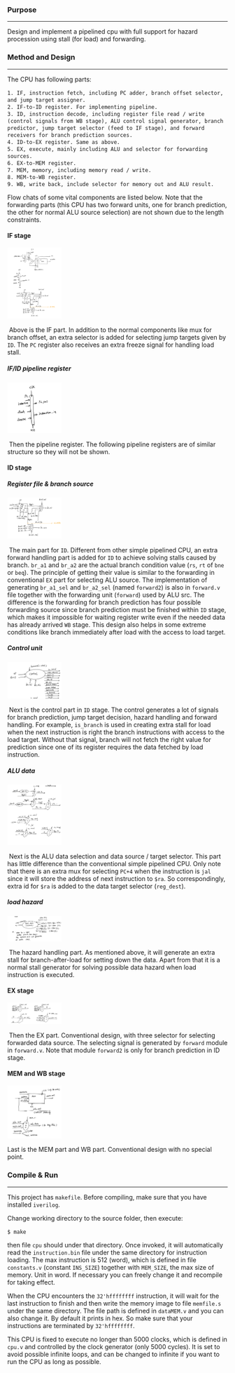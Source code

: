 ### Purpose

---

Design and implement a pipelined cpu with full support for hazard procession using stall (for load) and forwarding.

### **Method and Design**

---

The CPU has following parts:

	1. IF, instruction fetch, including PC adder, branch offset selector, and jump target assigner.
 	2. IF-to-ID register. For implementing pipeline.
 	3. ID, instruction decode, including register file read / write (control signals from WB stage), ALU control signal generator, branch predictor, jump target selector (feed to IF stage), and forward receivers for branch prediction sources.
 	4. ID-to-EX register. Same as above.
 	5. EX, execute, mainly including ALU and selector for forwarding sources.
 	6. EX-to-MEM register.
 	7. MEM, memory, including memory read / write.
 	8. MEM-to-WB register.
 	9. WB, write back, include selector for memory out and ALU result. 

Flow chats of some vital components are listed below. Note that the forwarding parts (this CPU has two forward units, one for branch prediction, the other for normal ALU source selection) are not shown due to the length constraints.

#### IF stage

<img src="Page1.png" alt="Page1" style="zoom:33%;" width="375"/>



​	Above is the IF part. In addition to the normal components like mux for branch offset,  an extra selector is added for selecting jump targets given by `ID`. The `PC` register also receives an extra freeze signal for handling load stall.

##### IF/ID pipeline register

<img src="Page12.png" alt="Page12" style="zoom: 33%;" width="375"/>

​	Then the pipeline register. The following pipeline registers are of similar structure so they will not be shown.

#### ID stage

##### Register file & branch source 

<img src="Page13.png" alt="Pag2e1" style="zoom:33%;" width="375"/>

​	The main part for `ID`. Different from other simple pipelined CPU, an extra forward handling part is added for `ID` to achieve solving stalls caused by branch. `br_a1` and `br_a2` are the actual branch condition value (`rs`, `rt` of `bne` or `beq`). The principle of getting their value is similar to the forwarding in conventional `EX` part for selecting ALU source. The implementation of generating `br_a1_sel` and `br_a2_sel` (named `forward2`) is also in `forward.v` file together with the forwarding unit (`forward`) used by ALU src. The difference is the forwarding for branch prediction has four possible forwarding source since branch prediction must be finished within `ID` stage, which makes it impossible for waiting register write even if the needed data has already arrived `WB` stage. This design also helps in some extreme conditions like branch immediately after load with the access to load target.

##### Control unit

<img src="Page14.png" alt="Page22" style="zoom: 33%;" width="375"/>

​	Next is the control part in `ID` stage. The control generates a lot of signals for branch prediction, jump target decision, hazard handling and forward handling. For example, `is_branch` is used in creating extra stall for load when the next instruction is right the branch instructions with access to the load target. Without that signal, branch will not fetch the right value for prediction since one of its register requires the data fetched by load instruction.

##### ALU data

<img src="Page15.png" alt="Page442" style="zoom:33%;" width="375"/>

​	Next is the ALU data selection and data source / target selector. This part has little difference than the conventional simple pipelined CPU. Only note that there is an extra mux for selecting `PC+4` when the instruction is `jal` since it will store the address of next instruction to `$ra`. So correspondingly, extra id for `$ra` is  added to  the data target selector (`reg_dest`).

##### load hazard

<img src="Page16.png" alt="Pageef3" style="zoom:33%;" width="375"/>

​	The hazard handling part. As mentioned above, it will generate an extra stall for branch-after-load for setting down the data. Apart from that it is a normal stall generator for solving possible data hazard when load instruction is executed.

#### EX stage

<img src="Page17.png" alt="Page3sfa" style="zoom:33%;" width="375"/>

​	Then the EX part. Conventional design, with three selector for selecting forwarded data source. The selecting signal is generated by `forward` module in `forward.v`. Note that module `forward2` is only for branch prediction in ID stage.

#### MEM and WB stage

<img src="Page18.png" alt="Page4dfa" style="zoom:33%;" width="375"/>

Last is the MEM part and WB part. Conventional design with no special point.

### Compile & Run

---

This project has `makefile`. Before compiling, make sure that you have installed `iverilog`. 

Change working directory to the source folder, then execute:

````shell
$ make
````

then file `cpu` should under that directory. Once invoked, it will automatically read the `instruction.bin` file under the same directory for instruction loading. The max instruction is 512 (word), which is defined in file `constants.v` (constant `INS_SIZE`) together with `MEM_SIZE`, the max size of memory. Unit in word. If necessary you can freely change it and recompile for taking effect.

When the CPU encounters the `32'hffffffff` instruction, it will wait for the last instruction to finish and then write the memory image to file `memfile.s` under the same directory. The file path is defined in `dataMEM.v` and you can also change it.  By default it prints in hex. So make sure that your instructions are terminated by `32'hffffffff`.

This CPU is fixed to execute no longer than 5000 clocks, which is defined in `cpu.v` and controlled by the clock generator (only 5000 cycles). It is set to avoid possible infinite loops, and can be changed to infinite if you want to run the CPU as long as possible.

















